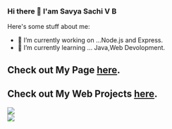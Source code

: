 ### Hi there 👋 I'am Savya Sachi V B 

Here's some stuff about me:
- 🔭 I’m currently working on ...Node.js and Express.
- 🌱 I’m currently learning ... Java,Web Devolopment.
 <h2>Check out My Page <a href="https://svbongale.github.io/Portfolio/">here</a>.</h2> 
 <h2> Check out My Web Projects <a href="https://svbongale.github.io/Portfolio/#projects">here</a>.</h2>
<img src="https://github-readme-stats.vercel.app/api?username=Svbongale&&show_icons=true&title_color=15b6d6&icon_color=d68915&text_color=ffffff&bg_color=151515"><br><img src="https://github-readme-stats.vercel.app/api/top-langs/?username=Svbongale&layout=compact&theme=vue&text_color=ffffff&bg_color=151515">




